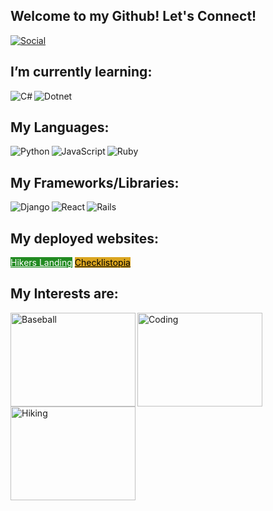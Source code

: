 ## Welcome to my Github! Let's Connect!
<a href="https://www.linkedin.com/in/charles-friend-8b4603199/"><img src="https://img.shields.io/badge/LinkedIn-0077B5?style=for-the-badge&logo=linkedin&logoColor=white" alt="Social"></a>
<br>

## I’m currently learning:
<img src="https://img.shields.io/badge/C%23-239120?style=for-the-badge&logo=c-sharp&logoColor=white" alt="C#" align="left" /> 
<img src="https://img.shields.io/badge/.NET-5C2D91?style=for-the-badge&logo=.net&logoColor=white" alt="Dotnet" align="left" />
<br>

## My Languages:
<img src="https://img.shields.io/badge/Python-14354C?style=for-the-badge&logo=python&logoColor=white" alt="Python" align="left" />
<img src="https://img.shields.io/badge/JavaScript-323330?style=for-the-badge&logo=javascript&logoColor=F7DF1E" alt="JavaScript" align="left" />
<img src="https://img.shields.io/badge/Ruby-CC342D?style=for-the-badge&logo=ruby&logoColor=white" alt="Ruby" align="left" />
<br>

## My Frameworks/Libraries: 
<img src="https://img.shields.io/badge/Django-092E20?style=for-the-badge&logo=django&logoColor=white" alt="Django" align="left" />
<img src="https://img.shields.io/badge/React-20232A?style=for-the-badge&logo=react&logoColor=61DAFB" alt="React" align="left" />
<img src="https://img.shields.io/badge/Ruby_on_Rails-CC0000?style=for-the-badge&logo=ruby-on-rails&logoColor=white" alt="Rails" align="left" />
<br>

## My deployed websites:
<a href="http://3.144.36.61/" style="background-color: forestgreen; color: white;">Hikers Landing</a>
<a href="http://13.58.136.62/" style="background-color: goldenrod; color: black;">Checklistopia</a>
<br>

## My Interests are: 
<img src="https://lakelandmom.com/wp-content/uploads/2021/01/Baseball-Teams-Lakeland-Florida.jpg" alt="Baseball" align="left" style="height: 150px; width: 200px;"/>
<img src="https://akm-img-a-in.tosshub.com/indiatoday/images/story/202012/chris-ried-ieic5Tq8YMk-unsplas_1200x768.jpeg?bEhcYQAShJnLf0Mtu4JYq8YzICfhz2rB&size=770:433" alt="Coding" align="left" style="height: 150px; width: 200px;"/>
<img src="https://i.natgeofe.com/n/8f633a47-1da9-4873-b851-0ed1bdd93e9a/hiking-survival-day-hike-alone_16x9.jpg" alt="Hiking" align="left" style="height: 150px; width: 200px;"/>

